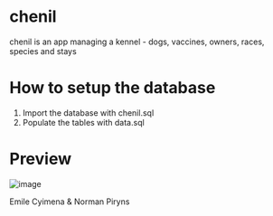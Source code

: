 # chenil

chenil is an app managing a kennel - dogs, vaccines, owners, races, species and stays

# How to setup the database

1. Import the database with chenil.sql
2. Populate the tables with data.sql

# Preview

![image](https://user-images.githubusercontent.com/20245559/118511944-a9cd8b80-b732-11eb-9a58-68c44914a0ea.png)


Emile Cyimena & Norman Piryns

